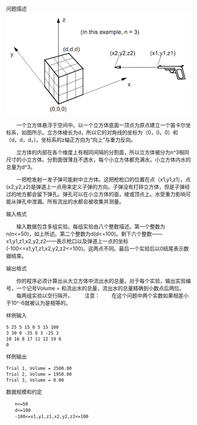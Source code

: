问题描述
![](imgs/19-1.png)

　　一个立方体悬浮于空间中。以一个立方体底面一顶点为原点建立一个笛卡尔坐标系，如图所示。立方体棱长为d，所以它的对角线的坐标为（0，0，0）和（d，d，d，）。坐标系的z轴正方向为“向上”与重力反向。

　　立方体的内部在各个维度上有相同间隔的分割面，所以立方体被分为n^3相同尺寸的小立方体。分割面很薄且不透水，每个小立方体都充满水。小立方体内水的总量为d^3。

　　一把枪发射一发子弹可能射中立方体。这把枪枪口的位置在点（x1,y1,z1）。点(x2,y2,z2)是弹道上一点用来定义子弹的方向。子弹没有打碎立方体，但是子弹经过的地方都会留下弹孔。弹孔可以在小立方体的面，棱或顶点上。水受重力影响可能从弹孔中泄漏。所有流出的水都会被收集并测量。


输入格式

　　输入数据包含多组实验。每组实验由八个整数描述。第一个整数为n(n<=50)，如上所述。第二个整数为d(d<=100)。剩下六个整数——x1,y1,z1,x2,y2,z2——表示枪口以及弹道上一点的坐标(-100<=x1,y1,z1,x2,y2,z2<=100)。这两点不同。最后一个实验后以0结尾表示数据结束。


输出格式

　　你的程序必须计算出从大立方体中流出水的总量。对于每个实验，输出实验编号，一个记号Volume = 和流出水的总量，流出水的总量精确到小数点后两位。
　　每两组实验以空行隔开。
　　注意：
　　在这个问题中两个实数如果相差小于10^-6就被认为是相等的。


样例输入
```
5 25 5 15 0 5 15 100
3 30 0 -35 0 3 -25 3
10 16 8 17 11 12 19 6
0
```

样例输出
```
Trial 1, Volume = 2500.00
Trial 2, Volume = 1950.00
Trial 3, Volume = 0.00
```

数据规模和约定
```
　　n<=50
　　d<=100
　　-100<=x1,y1,z1,x2,y2,z2<=100
```
